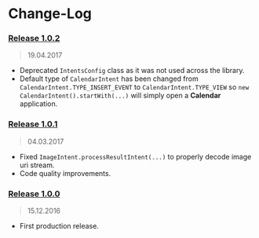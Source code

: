 Change-Log
===============

### [Release 1.0.2](https://github.com/universum-studios/android_intents/releases/tag/1.0.2) ###
> 19.04.2017

- Deprecated `IntentsConfig` class as it was not used across the library.
- Default type of `CalendarIntent` has been changed from `CalendarIntent.TYPE_INSERT_EVENT` to 
  `CalendarIntent.TYPE_VIEW` so `new CalendarIntent().startWith(...)` will simply open a **Calendar**
  application.

### [Release 1.0.1](https://github.com/universum-studios/android_intents/releases/tag/1.0.1) ###
> 04.03.2017

- Fixed `ImageIntent.processResultIntent(...)` to properly decode image uri stream.
- Code quality improvements.

### [Release 1.0.0](https://github.com/universum-studios/android_intents/releases/tag/1.0.0) ###
> 15.12.2016

- First production release.